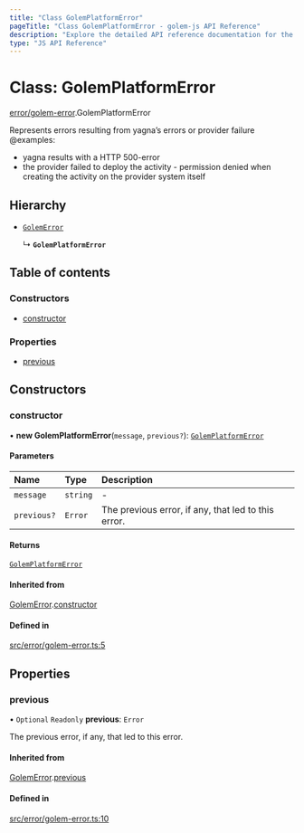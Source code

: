 ```yaml
---
title: "Class GolemPlatformError"
pageTitle: "Class GolemPlatformError - golem-js API Reference"
description: "Explore the detailed API reference documentation for the Class GolemPlatformError within the golem-js SDK for the Golem Network."
type: "JS API Reference"
---
```

# Class: GolemPlatformError

[error/golem-error](../modules/error_golem_error).GolemPlatformError

Represents errors resulting from yagna’s errors or provider failure
@examples:
 - yagna results with a HTTP 500-error
 - the provider failed to deploy the activity - permission denied when creating the activity on the provider system itself

## Hierarchy

- [`GolemError`](error_golem_error.GolemError)

  ↳ **`GolemPlatformError`**

## Table of contents

### Constructors

- [constructor](error_golem_error.GolemPlatformError#constructor)

### Properties

- [previous](error_golem_error.GolemPlatformError#previous)

## Constructors

### constructor

• **new GolemPlatformError**(`message`, `previous?`): [`GolemPlatformError`](error_golem_error.GolemPlatformError)

#### Parameters

| Name | Type | Description |
| :------ | :------ | :------ |
| `message` | `string` | - |
| `previous?` | `Error` | The previous error, if any, that led to this error. |

#### Returns

[`GolemPlatformError`](error_golem_error.GolemPlatformError)

#### Inherited from

[GolemError](error_golem_error.GolemError).[constructor](error_golem_error.GolemError#constructor)

#### Defined in

[src/error/golem-error.ts:5](https://github.com/golemfactory/golem-js/blob/4182943/src/error/golem-error.ts#L5)

## Properties

### previous

• `Optional` `Readonly` **previous**: `Error`

The previous error, if any, that led to this error.

#### Inherited from

[GolemError](error_golem_error.GolemError).[previous](error_golem_error.GolemError#previous)

#### Defined in

[src/error/golem-error.ts:10](https://github.com/golemfactory/golem-js/blob/4182943/src/error/golem-error.ts#L10)
